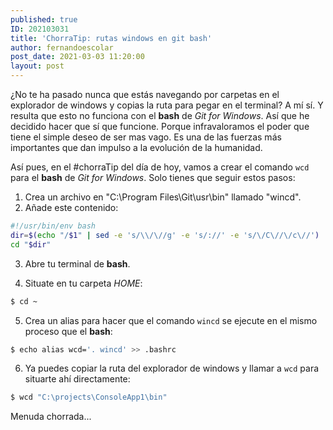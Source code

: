 ```yaml
---
published: true
ID: 202103031
title: 'ChorraTip: rutas windows en git bash'
author: fernandoescolar
post_date: 2021-03-03 11:20:00
layout: post
---
```

¿No te ha pasado nunca que estás navegando por carpetas en el explorador de windows y copias la ruta para pegar en el terminal? A mí sí. Y resulta que esto no funciona con el **bash** de *Git for Windows*. Así que he decidido hacer que sí que funcione<!--break-->. Porque infravaloramos el poder que tiene el simple deseo de ser mas vago. Es una de las fuerzas más importantes que dan impulso a la evolución de la humanidad.

Así pues, en el #chorraTip del día de hoy, vamos a crear el comando `wcd` para el **bash** de *Git for Windows*. Solo tienes que seguir estos pasos:

1. Crea un archivo en "C:\Program Files\Git\usr\bin\" llamado "wincd".
2. Añade este contenido:

```bash
#!/usr/bin/env bash
dir=$(echo "/$1" | sed -e 's/\\/\//g' -e 's/://' -e 's/\/C\//\/c\//')
cd "$dir"
```

3. Abre tu terminal de **bash**.

4. Situate en tu carpeta *HOME*:

```bash
$ cd ~
```

5. Crea un alias para hacer que el comando `wincd` se ejecute en el mismo proceso que el **bash**:

```bash
$ echo alias wcd='. wincd' >> .bashrc
```

6. Ya puedes copiar la ruta del explorador de windows y llamar a `wcd` para situarte ahí directamente:

```bash
$ wcd "C:\projects\ConsoleApp1\bin"
```

Menuda chorrada...